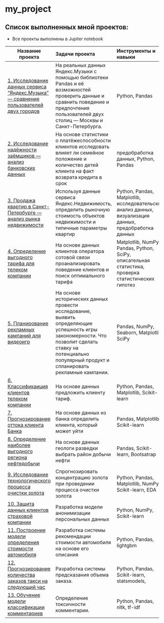 # my_project
## Список выполненных мной проектов:
* Все проекты выполнены в Jupiter notebook

| **Название проекта** | **Задачи проекта** | **Инструменты и навыки** |
| ------------------- | :------------------- |:-----------------|
| [1. Исследование данных сервиса “Яндекс.Музыка” — сравнение пользователей двух городов](https://github.com/korobovv59/my_project/tree/main/1_basic_python) | На реальных данных Яндекс.Музыки c помощью библиотеки Pandas и её возможностей проверить данные и сравнить поведение и предпочтения пользователей двух столиц — Москвы и Санкт-Петербурга. | Python, Pandas |
| [2. Исследование надёжности заёмщиков — анализ банковских данных](https://github.com/korobovv59/my_project/tree/main/2_data_preprocessing) | На основе статистики о платёжеспособности клиентов исследовать влияет ли семейное положение и количество детей клиента на факт возврата кредита в срок | предобработка данных, Python, Pandas |
| [3. Продажа квартир в Санкт-Петербурге — анализ рынка недвижимости](https://github.com/korobovv59/my_project/tree/main/3_exploratory_data_analysis) | Используя данные сервиса Яндекс.Недвижимость, определить рыночную стоимость объектов недвижимости и типичные параметры квартир | Python, Pandas, Matplotlib, исследовательский анализ данных, визуализация данных, предобработка данных |
| [4. Определение выгодного тарифа для телеком компании](https://github.com/korobovv59/my_project/tree/main/4_statistical_data_analysis) | На основе данных клиентов оператора сотовой связи проанализировать поведение клиентов и поиск оптимального тарифа | Matplotlib, NumPy, Pandas, Python, SciPy, описательная статистика, проверка статистических гипотез |
| [5. Планирование рекламных кампаний для видеоигр](https://github.com/korobovv59/my_project/tree/main/5_ads_games) | На основе исторических данных провести исследование, выявить определяющие успешность игры закономерности. Что позволит сделать ставку на потенциально популярный продукт и спланировать рекламные кампании. | Pandas, NumPy, Seaborn, Matplotlib, SciPy |
| [6. Классификаиция клиентов телеком компании](https://github.com/korobovv59/my_project/tree/main/6_stat_machine_learning) |  На основе данных предложить клиенту тариф. | Python, Pandas, Matplotlib, Scikit-learn |
| [7. Прогнозирование оттока клиента Банка](https://github.com/korobovv59/my_project/tree/main/7_supervised_learning) | На основе данных из банка определить клиента, который может уйти | Pandas, Matplotlib, Scikit-learn |
| [8. Определение наиболее выгодного региона нефтедобычи](https://github.com/korobovv59/my_project/tree/main/8_machine_learning_in_business) | На основе данных геологи разведки выбрать район добычи нефти | Pandas, Scikit-learn, Bootsatrap |
| [9. Исследование технологического процесса очистки золота](https://github.com/korobovv59/my_project/tree/main/9_general_project_ml) | Спрогнозировать концентрацию золота при проведении процесса очистки золота | Python, Pandas, Matplotlib, NumPy, Scikit-learn, EDA |
| [10. Защита данных клиентов страховой компании](https://github.com/korobovv59/my_project/tree/main/10_linear_algebra) | Разработка модели анонимизации персональных данных | Python, NumPy, Scikit-learn |
| [11. Построение модели определения стоимости автомобиля](https://github.com/korobovv59/my_project/tree/main/11_numerical_methods) | Разработка системы рекомендации стоимости автомобиля на основе его описания | Python, Pandas, lightgbm |
| [12. Прогнозирование количества заказов такси на следующий час](https://github.com/korobovv59/my_project/tree/main/12_time_series) | Разработка системы предсказания объема заказа. | Python, Pandas, Scikit-learn, statsmodels, |
| [13. Обучение модели классификации комментариев](https://github.com/korobovv59/my_project/tree/main/13_nlp_text_classification) | Определение токсичности комментарии. | Python, Pandas, nltk, tf-idf |

